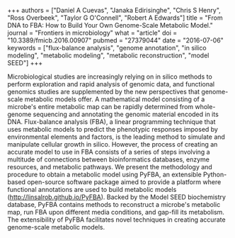 +++
authors = ["Daniel A Cuevas", "Janaka Edirisinghe", "Chris S Henry", "Ross Overbeek", "Taylor G O'Connell", "Robert A Edwards"]
title = "From DNA to FBA: How to Build Your Own Genome-Scale Metabolic Model."
journal = "Frontiers in microbiology"
what = "article"
doi = "10.3389/fmicb.2016.00907"
pubmed = "27379044"
date = "2016-07-06"
keywords = ["flux-balance analysis", "genome annotation", "in silico modeling", "metabolic modeling", "metabolic reconstruction", "model SEED"]
+++

Microbiological studies are increasingly relying on in silico methods to perform exploration and rapid analysis of genomic data, and functional genomics studies are supplemented by the new perspectives that genome-scale metabolic models offer. A mathematical model consisting of a microbe's entire metabolic map can be rapidly determined from whole-genome sequencing and annotating the genomic material encoded in its DNA. Flux-balance analysis (FBA), a linear programming technique that uses metabolic models to predict the phenotypic responses imposed by environmental elements and factors, is the leading method to simulate and manipulate cellular growth in silico. However, the process of creating an accurate model to use in FBA consists of a series of steps involving a multitude of connections between bioinformatics databases, enzyme resources, and metabolic pathways. We present the methodology and procedure to obtain a metabolic model using PyFBA, an extensible Python-based open-source software package aimed to provide a platform where functional annotations are used to build metabolic models (http://linsalrob.github.io/PyFBA). Backed by the Model SEED biochemistry database, PyFBA contains methods to reconstruct a microbe's metabolic map, run FBA upon different media conditions, and gap-fill its metabolism. The extensibility of PyFBA facilitates novel techniques in creating accurate genome-scale metabolic models.